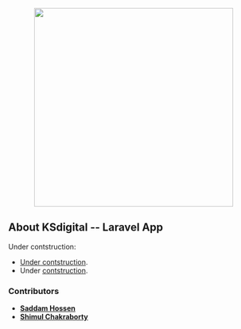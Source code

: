 <p align="center"><a href="https://ksdigital.com.bd" target="_blank"><img src="https://user-images.githubusercontent.com/44619255/163717922-a895d04e-865e-4180-a8a1-3d50a62a73fa.svg" width="400"></a></p>

## About KSdigital -- Laravel App

Under contstruction:

- [Under contstruction](https://ksdigital.com.bd).
- Under [contstruction](https://ksdigital.com.bd).

### Contributors

- **[Saddam Hossen](https://github.com/saddamhshovon)**
- **[Shimul Chakraborty](https://github.com/shimulckbt)**